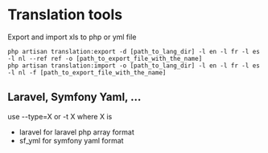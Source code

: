 # Translation tools
Export and import xls to php or yml file


	php artisan translation:export -d [path_to_lang_dir] -l en -l fr -l es -l nl --ref ref -o [path_to_export_file_with_the_name]
	php artisan translation:import -o [path_to_lang_dir] -l en -l fr -l es -l nl -f [path_to_export_file_with_the_name]

## Laravel, Symfony Yaml, ...
use --type=X or -t X where X is
* laravel for laravel php array format
* sf_yml for symfony yaml format 
